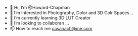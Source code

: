 - 👋 Hi, I’m @Howard-Chapman
- 👀 I’m interested in Photography, Color and 3D Colr Spaces...
- 🌱 I’m currently learning 3D LUT Creator
- 💞️ I’m looking to collaboran ...
- 📫 How to reach me casanach@me.com

<!---
Howard-Chapman/Howard-Chapman is a ✨ special ✨ repository because its `README.md` (this file) appears on your GitHub profile.
You can click the Preview link to take a look at your changes.
--->
